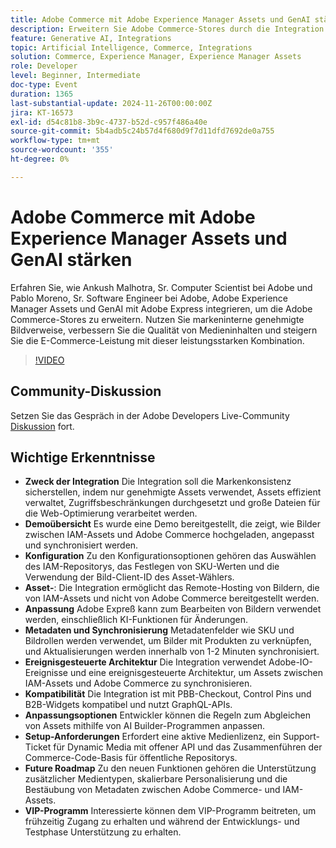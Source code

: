 ```yaml
---
title: Adobe Commerce mit Adobe Experience Manager Assets und GenAI stärken
description: Erweitern Sie Adobe Commerce-Stores durch die Integration von Adobe Experience Manager Assets und GenAI mit Adobe Express, um markengenehmigte Bildreferenzen zu nutzen, die Qualität von Medieninhalten zu verbessern und die E-Commerce-Leistung zu steigern.
feature: Generative AI, Integrations
topic: Artificial Intelligence, Commerce, Integrations
solution: Commerce, Experience Manager, Experience Manager Assets
role: Developer
level: Beginner, Intermediate
doc-type: Event
duration: 1365
last-substantial-update: 2024-11-26T00:00:00Z
jira: KT-16573
exl-id: d54c81b8-3b9c-4737-b52d-c957f486a40e
source-git-commit: 5b4adb5c24b57d4f680d9f7d11dfd7692de0a755
workflow-type: tm+mt
source-wordcount: '355'
ht-degree: 0%

---
```


# Adobe Commerce mit Adobe Experience Manager Assets und GenAI stärken

Erfahren Sie, wie Ankush Malhotra, Sr. Computer Scientist bei Adobe und Pablo Moreno, Sr. Software Engineer bei Adobe, Adobe Experience Manager Assets und GenAI mit Adobe Express integrieren, um die Adobe Commerce-Stores zu erweitern. Nutzen Sie markeninterne genehmigte Bildverweise, verbessern Sie die Qualität von Medieninhalten und steigern Sie die E-Commerce-Leistung mit dieser leistungsstarken Kombination.

>[!VIDEO](https://video.tv.adobe.com/v/3440400/?learn=on&enablevpops)

## Community-Diskussion

Setzen Sie das Gespräch in der Adobe Developers Live-Community [Diskussion](https://adobe.ly/40CS6CP) fort.

## Wichtige Erkenntnisse

* **Zweck der Integration** Die Integration soll die Markenkonsistenz sicherstellen, indem nur genehmigte Assets verwendet, Assets effizient verwaltet, Zugriffsbeschränkungen durchgesetzt und große Dateien für die Web-Optimierung verarbeitet werden.
* **Demoübersicht** Es wurde eine Demo bereitgestellt, die zeigt, wie Bilder zwischen IAM-Assets und Adobe Commerce hochgeladen, angepasst und synchronisiert werden.
* **Konfiguration** Zu den Konfigurationsoptionen gehören das Auswählen des IAM-Repositorys, das Festlegen von SKU-Werten und die Verwendung der Bild-Client-ID des Asset-Wählers.
* **Asset-**: Die Integration ermöglicht das Remote-Hosting von Bildern, die von IAM-Assets und nicht von Adobe Commerce bereitgestellt werden.
* **Anpassung** Adobe Expreß kann zum Bearbeiten von Bildern verwendet werden, einschließlich KI-Funktionen für Änderungen.
* **Metadaten und Synchronisierung** Metadatenfelder wie SKU und Bildrollen werden verwendet, um Bilder mit Produkten zu verknüpfen, und Aktualisierungen werden innerhalb von 1-2 Minuten synchronisiert.
* **Ereignisgesteuerte Architektur** Die Integration verwendet Adobe-IO-Ereignisse und eine ereignisgesteuerte Architektur, um Assets zwischen IAM-Assets und Adobe Commerce zu synchronisieren.
* **Kompatibilität** Die Integration ist mit PBB-Checkout, Control Pins und B2B-Widgets kompatibel und nutzt GraphQL-APIs.
* **Anpassungsoptionen** Entwickler können die Regeln zum Abgleichen von Assets mithilfe von AI Builder-Programmen anpassen.
* **Setup-Anforderungen** Erfordert eine aktive Medienlizenz, ein Support-Ticket für Dynamic Media mit offener API und das Zusammenführen der Commerce-Code-Basis für öffentliche Repositorys.
* **Future Roadmap** Zu den neuen Funktionen gehören die Unterstützung zusätzlicher Medientypen, skalierbare Personalisierung und die Bestäubung von Metadaten zwischen Adobe Commerce- und IAM-Assets.
* **VIP-Programm** Interessierte können dem VIP-Programm beitreten, um frühzeitig Zugang zu erhalten und während der Entwicklungs- und Testphase Unterstützung zu erhalten.
